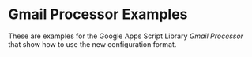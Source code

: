 # Gmail Processor Examples

These are examples for the Google Apps Script Library _Gmail Processor_ that show how to use the new configuration format.
